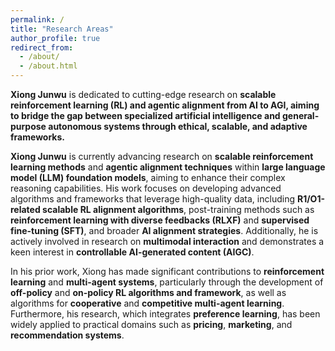 ```yaml
---
permalink: /
title: "Research Areas"
author_profile: true
redirect_from: 
  - /about/
  - /about.html
---
```

**Xiong Junwu** is dedicated to cutting-edge research on **scalable reinforcement learning (RL) and agentic alignment from AI to AGI, aiming to bridge the gap between specialized artificial intelligence and general-purpose autonomous systems through ethical, scalable, and adaptive frameworks.**

**Xiong Junwu** is currently advancing research on **scalable reinforcement learning methods** and **agentic alignment techniques** within **large language model (LLM) foundation models**, aiming to enhance their complex reasoning capabilities. His work focuses on developing advanced algorithms and frameworks that leverage high-quality data, including **R1/O1-related scalable RL alignment algorithms**, post-training methods such as **reinforcement learning with diverse feedbacks (RLXF)** and **supervised fine-tuning (SFT)**, and broader **AI alignment strategies**. Additionally, he is actively involved in research on **multimodal interaction** and demonstrates a keen interest in **controllable AI-generated content (AIGC)**.

In his prior work, Xiong has made significant contributions to **reinforcement learning** and **multi-agent systems**, particularly through the development of **off-policy** and **on-policy RL algorithms and framework**, as well as algorithms for **cooperative** and **competitive multi-agent learning**. Furthermore, his research, which integrates **preference learning**, has been widely applied to practical domains such as **pricing**, **marketing**, and **recommendation systems**.
